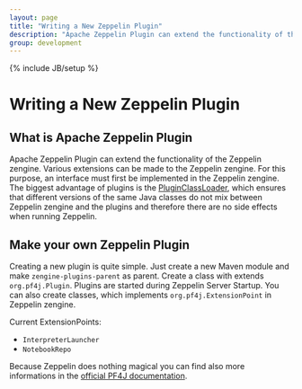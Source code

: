 ```yaml
---
layout: page
title: "Writing a New Zeppelin Plugin"
description: "Apache Zeppelin Plugin can extend the functionality of the Zeppelin Server."
group: development
---
```

<!--
Licensed under the Apache License, Version 2.0 (the "License");
you may not use this file except in compliance with the License.
You may obtain a copy of the License at

http://www.apache.org/licenses/LICENSE-2.0

Unless required by applicable law or agreed to in writing, software
distributed under the License is distributed on an "AS IS" BASIS,
WITHOUT WARRANTIES OR CONDITIONS OF ANY KIND, either express or implied.
See the License for the specific language governing permissions and
limitations under the License.
-->
{% include JB/setup %}

# Writing a New Zeppelin Plugin

<div id="toc"></div>

## What is Apache Zeppelin Plugin

Apache Zeppelin Plugin can extend the functionality of the Zeppelin zengine. Various extensions can be made to the Zeppelin zengine. For this purpose, an interface must first be implemented in the Zeppelin zengine. The biggest advantage of plugins is the [PluginClassLoader](https://pf4j.org/doc/class-loading.html), which ensures that different versions of the same Java classes do not mix between Zeppelin zengine and the plugins and therefore there are no side effects when running Zeppelin.

## Make your own Zeppelin Plugin

Creating a new plugin is quite simple. Just create a new Maven module and make `zengine-plugins-parent` as parent. Create a class with extends `org.pf4j.Plugin`. Plugins are started during Zeppelin Server Startup.
You can also create classes, which implements `org.pf4j.ExtensionPoint` in Zeppelin zengine.

Current ExtensionPoints:

 - `InterpreterLauncher`
 - `NotebookRepo`

Because Zeppelin does nothing magical you can find also more informations in the [official PF4J documentation](https://pf4j.org/).



